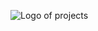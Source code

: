 ![Logo of projects](https://media.discordapp.net/attachments/1129448523293798470/1129559584793702550/Design_sans_titre_22.png)
